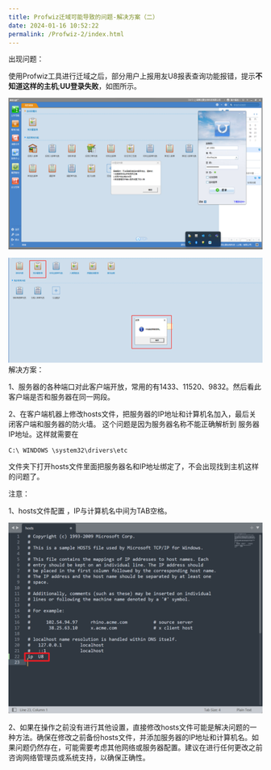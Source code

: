 ```yaml
---
title: Profwiz迁域可能导致的问题-解决方案（二）
date: 2024-01-16 10:52:22
permalink: /Profwiz-2/index.html
---
```


出现问题：

使用Profwiz工具进行迁域之后，部分用户上报用友U8报表查询功能报错，提示**不知道这样的主机**;**UU登录失败**，如图所示。



![bug1](./bug1.png)

![bug2](./bug2.png)解决方案：

1、服务器的各种端口对此客户端开放，常用的有1433、11520、9832。然后看此客户端是否和服务器在同一网段。 

2、在客户端机器上修改hosts文件，把服务器的IP地址和计算机名加入，最后关闭客户端和服务器的防火墙。 这个问题是因为服务器名称不能正确解析到 服务器IP地址。这样就需要在

```
C:\ WINDOWS \system32\drivers\etc
```

文件夹下打开hosts文件里面把服务器名和IP地址绑定了，不会出现找到主机这样的问题了。

注意：

1、hosts文件配置 ，IP与计算机名中间为TAB空格。

![hosts配置](./hosts%E9%85%8D%E7%BD%AE.png)

2、如果在操作之前没有进行其他设置，直接修改hosts文件可能是解决问题的一种方法。确保在修改之前备份hosts文件，并添加服务器的IP地址和计算机名。如果问题仍然存在，可能需要考虑其他网络或服务器配置。建议在进行任何更改之前咨询网络管理员或系统支持，以确保正确性。
